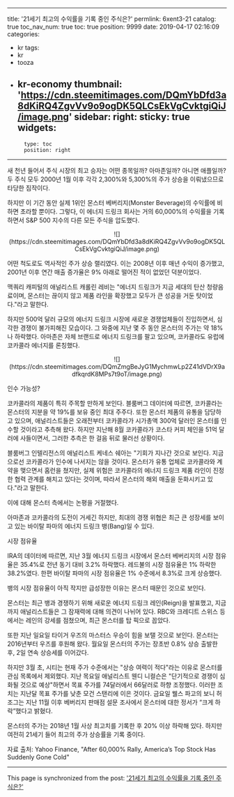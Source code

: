 
---
title: '21세기 최고의 수익률을 기록 중인 주식은?'
permlink: 6xent3-21
catalog: true
toc_nav_num: true
toc: true
position: 9999
date: 2019-04-17 02:16:09
categories:
- kr
tags:
- kr
- tooza
- kr-economy
thumbnail: 'https://cdn.steemitimages.com/DQmYbDfd3a8dKiRQ4ZgvVv9o9ogDK5QLCsEkVgCvktgiQiJ/image.png'
sidebar:
    right:
        sticky: true
widgets:
    -
        type: toc
        position: right
---


새 천년 들어서 주식 시장의 최고 승자는 어떤 종목일까? 아마존일까? 아니면 애플일까? 두 주식 모두 2000년 1월 이후 각각 2,300%와 5,300%의 주가 상승을 이뤄냈으므로 타당한 짐작이다. 

 

하지만 이 기간 동안 실제 1위인 몬스터 베버리지(Monster Beverage)의 수익률에 비하면 초라할 뿐이다. 그렇다, 이 에너지 드링크 회사는 거의 60,000%의 수익률을 기록하면서 S&P 500 지수의 다른 모든 주식을 압도했다. 

<center>
![](https://cdn.steemitimages.com/DQmYbDfd3a8dKiRQ4ZgvVv9o9ogDK5QLCsEkVgCvktgiQiJ/image.png)
</center>
 

어떤 척도로도 역사적인 주가 상승 랠리였다. 이는 2008년 이후 매년 수익이 증가했고, 2001년 이후 연간 매출 증가율은 9% 아래로 떨어진 적이 없었던 덕분이었다.

 

맥쿼리 캐피털의 애널리스트 캐롤린 레비는 "에너지 드링크가 지금 세대의 탄산 청량음료이며, 몬스터는 끊이지 않고 제품 라인을 확장했고 모두가 큰 성공을 거둔 탓이었다."라고 말한다. 

 

하지만 500억 달러 규모의 에너지 드링크 시장에 새로운 경쟁업체들이 진입하면서, 심각한 경쟁이 불가피해진 모습이다. 그 와중에 지난 몇 주 동안 몬스터의 주가는 약 18%나 하락했다. 아마존은 자체 브랜드로 에너지 드링크를 팔고 있으며, 코카콜라도 유럽에 코카콜라 에너지를 론칭했다. 

<center>
![](https://cdn.steemitimages.com/DQmZmgBeJyG1MychmwLp2Z41dVDrX9adfkqrdK8MPs7t9oT/image.png)
</center> 

인수 가능성?

 

코카콜라의 제품이 특히 주목할 만하게 보인다. 블룸버그 데이터에 따르면, 코카콜라는 몬스터의 지분을 약 19%를 보유 중인 최대 주주다. 또한 몬스터 제품의 유통을 담당하고 있으며, 애널리스트들은 오래전부터 코카콜라가 시가총액 300억 달러인 몬스터를 인수할 것이라고 추측해 왔다. 하지만 지난해 8월 코카콜라가 코스타 커피 체인을 51억 달러에 사들이면서, 그러한 추측은 한 걸음 뒤로 물러선 상황이다. 

 

블룸버그 인텔리전스의 애널리스트 케네스 쉐아는 "기회가 지나간 것으로 보인다. 지금으로선 코카콜라가 인수에 나서지는 않을 것이다. 몬스터가 유통 업체로 코카콜라와 계약을 맺으면서 홈런을 쳤지만, 실제 위험은 코카콜라의 에너지 드링크 제품 라인이 진정한 협력 관계를 해치고 있다는 것이며, 따라서 몬스터의 해외 매출을 둔화시키고 있다."라고 말한다.

 

이에 대해 몬스터 측에서는 논평을 거절했다.

 

아마존과 코카콜라의 도전이 거세긴 하지만, 최대의 경쟁 위협은 최근 큰 성장세를 보이고 있는 바이탈 파마의 에너지 드링크 뱅(Bang)일 수 있다. 

 

시장 점유율

 

IRA의 데이터에 따르면, 지난 3월 에너지 드링크 시장에서 몬스터 베버리지의 시장 점유율은 35.4%로 전년 동기 대비 3.2% 하락했다. 레드불의 시장 점유율은 1% 하락한 38.2%였다. 한편 바이탈 파마의 시장 점유율은 1% 수준에서 8.3%로 크게 상승했다.

 

뱅의 시장 점유율이 아직 작지만 급성장한 이유는 몬스터 때문인 것으로 보인다. 

 

몬스터는 최근 뱅과 경쟁하기 위해 새로운 에너지 드링크 레인(Reign)을 발표했고, 지금까지 애널리스트들은 그 잠재력에 대해 의견이 나뉘어 있다. RBC와 크레디트 스위스 등에서는 레인의 강세를 점쳤으며, 최근 몬스터를 탑 픽으로 꼽았다. 

 

또한 지난 일요일 타이거 우즈의 마스터스 우승이 힘을 보탤 것으로 보인다. 몬스터는 2016년부터 우즈를 후원해 왔다. 월요일 몬스터의 주가는 장초반 0.8% 상승 출발한 후, 2일 연속 상승세를 이어갔다. 

 

하지만 3월 초, 시티는 현재 주가 수준에서는 "상승 여력이 적다"라는 이유로 몬스터를 관심 목록에서 제외했다. 지난 목요일 애널리스트 웬디 니컬슨은 "단기적으로 경쟁이 심화될 것으로 예상"하면서 목표 주가를 74달러에서 66달러로 하향 조정했다. 이러한 조치는 지난달 목표 주가를 낮춘 모건 스탠리에 이은 것이다. 금요일 웰스 파고의 보니 허조그는 지난 11월 이후 베버리지 판매점 설문 조사에서 몬스터에 대한 정서가 “크게 하락”했다고 밝혔다.

 

몬스터의 주가는 2018년 1월 사상 최고치를 기록한 후 20% 이상 하락해 있다. 하지만 여전히 21세기 들어 최고의 주가 상승률을 기록 중이다. 

 

자료 출처: Yahoo Finance, "After 60,000% Rally, America’s Top Stock Has Suddenly Gone Cold"

- - -

This page is synchronized from the post: ['21세기 최고의 수익률을 기록 중인 주식은?'](https://steemit.com/@pius.pius/6xent3-21)

